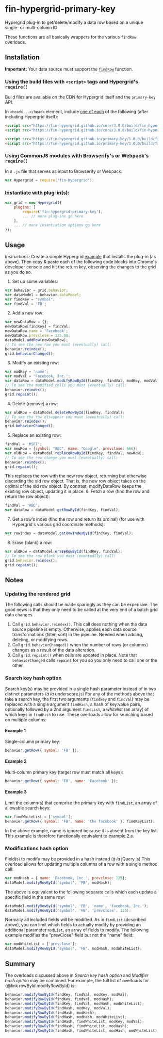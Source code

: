 # fin-hypergrid-primary-key

Hypergrid plug-in to get/delete/modify a data row based on a unique single- or multi-column ID

These functions are all basically wrappers for the various `findRow` overloads.

## Installation

**Important:** Your data source must support the [`findRow`](https://github.com/fin-hypergrid/fin-hypergrid-find-row) function.

### Using the build files with `<script>` tags and Hypergrid's `require()`

Build files are available on the CDN for Hypergrid itself and the `primary-key` API.

In `<head>...</head>` element, include <u>one of each</u> of the following (after including Hypergrid itself):
```html
<script src="https://fin-hypergrid.github.io/core/3.0.0/build/fin-hypergrid.js"></script>
<script src="https://fin-hypergrid.github.io/core/3.0.0/build/fin-hypergrid.min.js"></script>

<script src="https://fin-hypergrid.github.io/primary-key/1.0.0/build/fin-hypergrid-primary-key.js"></script>
<script src="https://fin-hypergrid.github.io/primary-key/1.0.0/build/fin-hypergrid-primary-key.min.js"></script>
```
### Using CommonJS modules with Browserify's or Webpack's `require()`
In a `.js` file that serves as input to Browserify or Webpack:
```js
var Hypergrid = require('fin-hypergrid');
```
### Instantiate with plug-in(s):
```js
var grid = new Hypergrid({
    plugins: [
        require('fin-hypergrid-primary-key'),
        ... // more plug-ins go here
    ],
    ... // more insantiation options go here
});
```

## Usage

_Instructions:_ Create a simple Hypergrid [example](http://github.com/fin-hypergrid/demo/example.html)
that installs the plug-in (as above). Then copy & paste each of the following code blocks into Chrome's developer
console and hit the return key, observing the changes to the grid as you do so.

1. Set up some variables:
```javascript
var behavior = grid.behavior;
var dataModel = behavior.dataModel;
var findKey = "symbol";
var findVal = 'FB';
```
2. Add a new row:
```javascript
var newDataRow = {};
newDataRow[findKey] = findVal;
newDataRow.name = 'Facebook';
newDataRow.prevclose = 125.08;
dataModel.addRow(newDataRow);
// To see the new row you must (eventually) call:
behavior.reindex();
grid.behaviorChanged();
```
3. Modify an existing row:
```javascript
var modKey = 'name';
var modVal = 'Facebook, Inc.';
var dataRow = dataModel.modifyRowById(findKey, findVal, modKey, modVal);
// To see the modified cells you must (eventually) call:
behavior.reindex();
grid.repaint();
```
4. Delete (remove) a row:
```javascript
var oldRow = dataModel.deleteRowById(findKey, findVal);
// To see the row disappear you must (eventually) call:
behavior.reindex();
grid.behaviorChanged();
```
5. Replace an existing row:
```javascript
findVal = 'MSFT';
var newRow = {symbol: "ABC", name: "Google", prevclose: 666};
var oldRow = dataModel.replaceRowById(findKey, findVal, newRow);
// To see the row change you must (eventually) call:
behavior.reindex();
grid.repaint();
```
This replaces the row with the new row object, returning but otherwise discarding the old row object. That is, the new row object takes on the ordinal of the old row object. By contrast, modifyDataRow keeps the existing row object, updating it in place.
6. Fetch a row (find the row and return the row object):
```javascript
findVal = 'ABC';
var dataRow = dataModel.getRowById(findKey, findVal);
```
7. Get a row's index (find the row and return its ordinal) (for use with Hypergrid's various grid coordinate methods):
```javascript
var rowIndex = dataModel.getRowIndexById(findKey, findVal);
```
8. Erase (blank) a row:
```javascript
var oldRow = dataModel.eraseRowById(findKey, findVal);
// To see the row blank you must (eventually) call:
grid.behavior.reindex();
grid.repaint();
```

## Notes

### Updating the rendered grid

The following calls should be made sparingly as they can be expensive. The good news is that they only need to be called at the very end of a batch grid data changes.
   1. Call `grid.behavior.reindex()`. This call does nothing when the data source pipeline is empty. Otherwise, applies each data source transformations (filter, sort) in the pipeline. Needed when adding, deleting, or modifying rows.
   2. Call `grid.behaviorChanged()` when the number of rows (or columns) changes as a result of the data alteration.
   3. Call `grid.repaint()` when cells are updated in place. Note that `behaviorChanged` calls `repaint` for you so you only need to call one or the other.

### Search key hash option

Search key(s) may be provided in a single hash parameter instead of in two distinct parameters (_à la_ underscore.js)
For any of the methods above that take a search key, the first two arguments (`findkey` and `findVal`) may be replaced with a single argument `findHash`, a hash of key:value pairs, optionally followed by a 2nd argument `findList`, a _whitelist_ (an array) of which keys in `findHash` to use. These overloads allow for searching based on multiple columns:

#### Example 1
Single-column primary key:
```javascript
behavior.getRow({ symbol: 'FB' });
```

#### Example 2
Multi-column primary key (target row must match all keys):
```javascript
behavior.getRow({ symbol: 'FB', name: 'Facebook' });
```

#### Example 3
Limit the column(s) that comprise the primary key with `findList`, an array of allowable search keys:
```javascript
var findWhiteList = ['symbol'];
behavior.getRow({ symbol: 'FB', name: 'the facebook' }, findKeyList);
```
In the above example, name is ignored because it is absent from the key list. This example is therefore functionally equivalent to example 2.a.

### Modifications hash option

Field(s) to modify may be provided in a hash instead (_à la_ jQuery.js)
This overload allows for updating multiple columns of a row with a single method call:
```javascript
var modHash = { name: 'Facebook, Inc.', prevclose: 125};
dataModel.modifyRowById('symbol', 'FB', modHash);
```
The above is equivalent to the following separate calls which each update a specific field in the same row:
```javascript
dataModel.modifyRowById('symbol', 'FB', 'name', 'Facebook, Inc.');
dataModel.modifyRowById('symbol', 'FB', 'prevclose', 125);
```
Normally all included fields will be modified. As in `findList` (described above), you can limit which fields to actually modify by providing an additional parameter `modList`, an array of fields to modify. The following example modifies the "prevClose" field but not the "name" field:
```javascript
var modWhiteList = ['prevclose'];
dataModel.modifyRowById('symbol', 'FB', modHash, modWhiteList);
```

## Summary

The overloads discussed above in _Search key hash option_ and _Modifier hash option_ may be combined. For example, the full list of overloads for {@link rowById.modifyRowById} is:

```javascript
behavior.modifyRowById(findKey, findVal, modKey, modVal);
behavior.modifyRowById(findKey, findVal, modHash);
behavior.modifyRowById(findKey, findVal, modHash, modWhiteList);
behavior.modifyRowById(findHash, modKey, modVal);
behavior.modifyRowById(findHash, modHash);
behavior.modifyRowById(findHash, modHash, modWhiteList);
behavior.modifyRowById(findHash, findWhiteList, modKey, modVal);
behavior.modifyRowById(findHash, findWhiteList, modHash);
behavior.modifyRowById(findHash, findWhiteList, modHash, modWhiteList);
```
